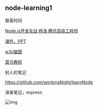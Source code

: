 ## node-learning1


极客时间

[ Node.js开发实战
杨浩 腾讯高级工程师]( )
	
	
[课件、PPT](https://github.com/geektime-geekbang/geek-nodejs)

[w3c脑图](https://naotu.baidu.com/file/2bd89de658a7163525d92d1d44196090)

[菜鸟教程](https://www.runoob.com/nodejs/nodejs-tutorial.html)



别人的笔记

https://github.com/workingNight/learnNode



语雀笔记，express


![img](https://static001.geekbang.org/resource/image/c1/a7/c1dcf0201b3b56a76a4f39464634fca7.jpg)


